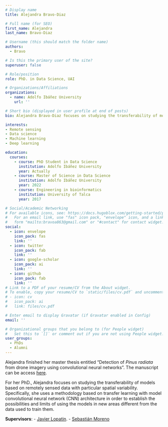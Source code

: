 ```yaml
---
# Display name
title: Alejandra Bravo-Diaz

# Full name (for SEO)
first_name: Alejandra
last_name: Bravo-Diaz

# Username (this should match the folder name)
authors:
  - Bravo

# Is this the primary user of the site?
superuser: false

# Role/position
role: PhD. in Data Science, UAI

# Organizations/Affiliations
organizations:
  - name: Adolfo Ibáñez University 
    url: ''

# Short bio (displayed in user profile at end of posts)
bio: Alejandra Bravo-Diaz focuses on studying the transferability of models based on remotely sensed data with particular spatial variability. Specifically, she uses a methodology based on transfer learning with model convolutional neural network (CNN) architecture in order to establish the possibilities and limits of using the models in new areas different from the data used to train them.

interests:
- Remote sensing 
- Data science 
- Machine learning 
- Deep learning

education:
  courses:
    - course: PhD Student in Data Science
      institution: Adolfo Ibáñez University 
      year: Actually
    - course: Master of Science in Data Science
      institution: Adolfo Ibáñez University 
      year: 2022
    - course: Engineering in bioinformatics
      institution: University of Talca 
      year: 2017

# Social/Academic Networking
# For available icons, see: https://docs.hugoblox.com/getting-started/page-builder/#icons
#   For an email link, use "fas" icon pack, "envelope" icon, and a link in the
#   form "mailto:bravoa863@gmail.com" or "#contact" for contact widget.
social:
  - icon: envelope
    icon_pack: fas
    link: ''
  - icon: twitter
    icon_pack: fab
    link: ''
  - icon: google-scholar
    icon_pack: ai
    link: ''
  - icon: github
    icon_pack: fab
    link: ''
# Link to a PDF of your resume/CV from the About widget.
# To enable, copy your resume/CV to `static/files/cv.pdf` and uncomment the lines below.
# - icon: cv
#   icon_pack: ai
#   link: files/cv.pdf

# Enter email to display Gravatar (if Gravatar enabled in Config)
email: ''

# Organizational groups that you belong to (for People widget)
#   Set this to `[]` or comment out if you are not using People widget.
user_groups:
  - PhDs
  - Alumni
---
```


Alejandra finished her master thesis entitled “Detection of _Pinus radiata_ from drone imagery using convolutional neural networks”. The manuscript can be access [here](https://drive.google.com/file/d/1-p9pdRN4fQx7-DCaLf8lcIIHDoWDOezv/view?usp=drive_link).

For her PhD., Alejandra focuses on studying the transferability of models based on remotely sensed data with particular spatial variability. Specifically, she uses a methodology based on transfer learning with model convolutional neural network (CNN) architecture in order to establish the possibilities and limits of using the models in new areas different from the data used to train them.

**Supervisors**: - [Javier Lopatin](https://www.javierlopatin.com/author/javier-lopatin/).
                 - [Sebastián Moreno](https://www.javierlopatin.com/author/sebastian-moreno-a/)
